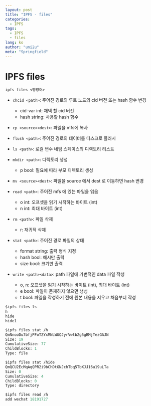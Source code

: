```yaml
---
layout: post
title: "IPFS - files"
categories:
  - IPFS
tags:
  - IPFS
  - files
lang: ko
author: "uni2u"
meta: "Springfield"
---
```


# IPFS files

```protobuf
ipfs files <명령어>
```

- `chcid <path>`: 주어진 경로의 루트 노드의 cid 버전 또는 hash 함수 변경
  - cid-var int: 채택 할 cid 버전
  - hash string: 사용할 hash 함수

- `cp <source><dest>`: 파일을 mfs에 복사

- `flush <path>`: 주어진 경로의 데이터를 디스크로 플러시

- `ls <path>`: 로컬 변수 네임 스페이스의 디렉토리 리스트

- `mkdir <path>`: 디렉토리 생성
  - p bool: 필요에 따라 부모 디렉토리 생성

- `mv <source><dest>`: 파일을 source 에서 dest 로 이동하면 hash 변경

- `read <path>`: 주어진 mfs 에 있는 파일을 읽음
  - o int: 오프셋을 읽기 시작하는 바이트 (int)
  - n int: 최대 바이트 (int)

- `rm <path>`: 파일 삭제
  - r: 재귀적 삭제

- `stat <path>`: 주어진 경로 파일의 상태
  - format string: 출력 형식 지정
  - hash bool: 해시만 출력
  - size bool: 크기만 출력

- `write <path><data>`: path 파일에 가변적인 data 파일 작성
  - o, n: 오프셋을 읽기 시작하는 바이트 (int), 최대 바이트 (int)
  - e bool: 파일이 존재하지 않으면 생성
  - t bool: 파일을 작성하기 전에 원본 내용을 지우고 처음부터 작성

```protobuf
$ipfs files ls
h
hide
hide1

$ipfs files stat /h
QmNnooDu7bfjPFoTZYxMNLWUQJyrVwtbZg5gBMjTezGAJN
Size: 19
CumulativeSize: 77
ChildBlocks: 1
Type: file

$ipfs files stat /hide
QmQCU2EcMqAqQPR2i9bChDtGNJchTbq5TbXJJ16u19uLTa
Size: 0
CumulativeSize: 4
ChildBlocks: 0
Type: directory

$ipfs files read /h
add wechat 18191727
```
